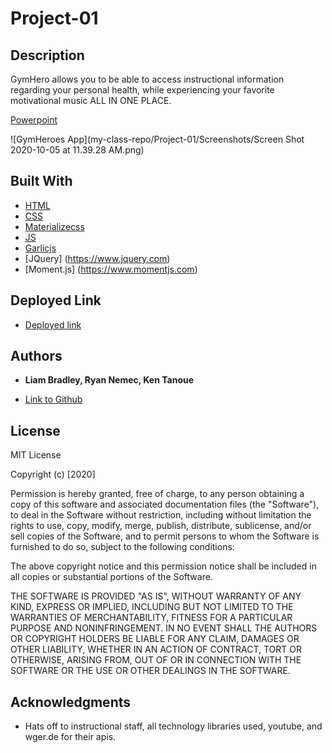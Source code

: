 # Project-01

## Description

GymHero allows you to be able to access instructional information regarding your personal health, while experiencing your favorite motivational music ALL IN ONE PLACE.


[Powerpoint](https://docs.google.com/presentation/d/1LgcV0dyEc30VsZ692Io8EO8KMkb2pHzglrWWUfJTVV0/edit?ts=5f776859#slide=id.g9d87b3407a_0_31)



![GymHeroes App](my-class-repo/Project-01/Screenshots/Screen Shot 2020-10-05 at 11.39.28 AM.png)


## Built With

* [HTML](https://developer.mozilla.org/en-US/docs/Web/HTML)
* [CSS](https://www.w3schools.com/css/)
* [Materializecss](https://materializecss.com/)
* [JS](https://www.w3schools.com/js/)
* [Garlicjs](https://garlicjs.org/#usage)
* [JQuery] (https://www.jquery.com)
* [Moment.js] (https://www.momentjs.com)


## Deployed Link

* [Deployed link](https://kent28808.github.io/Project-01/)


## Authors

* **Liam Bradley, Ryan Nemec, Ken Tanoue** 


- [Link to Github](https://github.com/kent28808/)

## License

MIT License

Copyright (c) [2020] 

Permission is hereby granted, free of charge, to any person obtaining a copy
of this software and associated documentation files (the "Software"), to deal
in the Software without restriction, including without limitation the rights
to use, copy, modify, merge, publish, distribute, sublicense, and/or sell
copies of the Software, and to permit persons to whom the Software is
furnished to do so, subject to the following conditions:

The above copyright notice and this permission notice shall be included in all
copies or substantial portions of the Software.

THE SOFTWARE IS PROVIDED "AS IS", WITHOUT WARRANTY OF ANY KIND, EXPRESS OR
IMPLIED, INCLUDING BUT NOT LIMITED TO THE WARRANTIES OF MERCHANTABILITY,
FITNESS FOR A PARTICULAR PURPOSE AND NONINFRINGEMENT. IN NO EVENT SHALL THE
AUTHORS OR COPYRIGHT HOLDERS BE LIABLE FOR ANY CLAIM, DAMAGES OR OTHER
LIABILITY, WHETHER IN AN ACTION OF CONTRACT, TORT OR OTHERWISE, ARISING FROM,
OUT OF OR IN CONNECTION WITH THE SOFTWARE OR THE USE OR OTHER DEALINGS IN THE
SOFTWARE.

## Acknowledgments

* Hats off to instructional staff, all technology libraries used, youtube, and wger.de for their apis. 